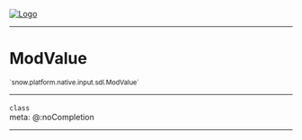 
[![Logo](../../../../../../images/logo.png)](../../../../../../api/index.html)

---



<h1>ModValue</h1>
<small>`snow.platform.native.input.sdl.ModValue`</small>



---

`class`
<span class="meta">
<br/>meta: @:noCompletion
</span>


---

&nbsp;
&nbsp;

